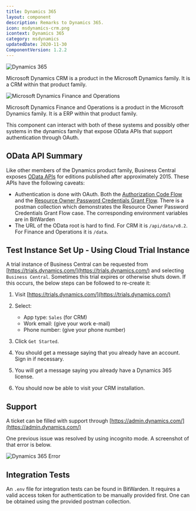 ```yaml
---
title: Dynamics 365
layout: component
description: Remarks to Dynamics 365.
icon: msdynamics-crm.png
icontext: Dynamics 365
category: msdynamics
updatedDate: 2020-11-30
ComponentVersion: 1.2.2
---
```


![Dynamics 365](img/DynamicsCrm1.png)

Microsoft Dynamics CRM is a product in the Microsoft Dynamics family.  It is a
CRM within that product family.

![Microsoft Dynamics Finance and Operations](img/DynamicsOps1.png)

Microsoft Dynamics Finance and Operations is a product in the Microsoft Dynamics family.  It is a
ERP within that product family.

This component can interact with both of these systems and possibly other systems in the dynamics family that expose OData APIs that support authentication through OAuth.

## OData API Summary

Like other members of the Dynamics product family, Business Central exposes
[OData APIs](http://www.odata.org/documentation/) for editions published after
approximately 2015.  These APIs have the following caveats:

* Authentication is done with OAuth.  Both the [Authorization Code Flow](https://tools.ietf.org/html/rfc6749#section-1.3.1) and the [Resource Owner Password Credentials Grant Flow](https://tools.ietf.org/html/rfc6749#section-1.3.3).  There is a postman collection which demonstrates the Resource Owner Password Credentials Grant Flow case.  The corresponding environment variables are in BitWarden
* The URL of the OData root  is hard to find.  For CRM it is `/api/data/v8.2`.  For Finance and Operations it is `/data`.

## Test Instance Set Up - Using Cloud Trial Instance

A trial instance of Business Central can be requested from
[https://trials.dynamics.com/](https://trials.dynamics.com/) and selecting `Business Central`.  Sometimes this
trial expires or otherwise shuts down.  If this occurs, the below steps can be
followed to re-create it:

1. Visit [https://trials.dynamics.com/](https://trials.dynamics.com/)
2. Select:
   * App type: `Sales` (for CRM)
   * Work email: (give your work e-mail)
   * Phone number: (give your phone number)

3. Click `Get Started`.
4. You should get a message saying that you already have an account.  Sign in if
necessary.
5. You will get a message saying you already have a Dynamics 365 license.
8. You should now be able to visit your CRM installation.

## Support

A ticket can be filled with support through [https://admin.dynamics.com/](https://admin.dynamics.com/)

One previous issue was resolved by using incognito mode.  A screenshot of that error is below.

![Dynamics 365 Error](img/DynamicsError.png)

## Integration Tests

An `.env` file for integration tests can be found in BitWarden.  It requires a valid access token for authentication to be manually provided first.  One can be obtained using the provided postman collection.
